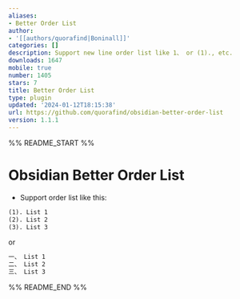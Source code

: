 ```yaml
---
aliases:
- Better Order List
author:
- '[[authors/quorafind|Boninall]]'
categories: []
description: Support new line order list like 1、 or (1)., etc.
downloads: 1647
mobile: true
number: 1405
stars: 7
title: Better Order List
type: plugin
updated: '2024-01-12T18:15:38'
url: https://github.com/quorafind/obsidian-better-order-list
version: 1.1.1
---
```


%% README_START %%

# Obsidian Better Order List

- Support order list like this:

```markdown
(1). List 1
(2). List 2
(3). List 3
```

or

```markdown
一、 List 1
二、 List 2
三、 List 3
```



%% README_END %%
